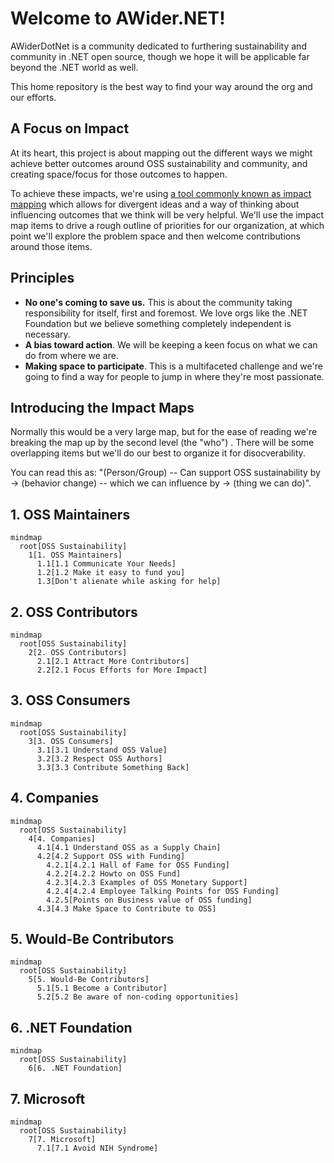 # Welcome to AWider.NET!

AWiderDotNet is a community dedicated to furthering sustainability and community in .NET open source, though we hope it will be applicable far beyond the .NET world as well.

This home repository is the best way to find your way around the org and our efforts.

## A Focus on Impact

At its heart, this project is about mapping out the different ways we might achieve better outcomes around OSS sustainability and community, and creating space/focus for those outcomes to happen.

To achieve these impacts, we're using [a tool commonly known as impact mapping](https://www.impactmapping.org) which allows for divergent ideas and a way of thinking about influencing outcomes that we think will be very helpful. We'll use the impact map items to drive a rough outline of priorities for our organization, at which point we'll explore the problem space and then welcome contributions around those items.

## Principles

* **No one's coming to save us.** This is about the community taking responsibility for itself, first and foremost. We love orgs like the .NET Foundation but we believe something completely independent is necessary.
* **A bias toward action**. We will be keeping a keen focus on what we can do from where we are.
* **Making space to participate**. This is a multifaceted challenge and we're going to find a way for people to jump in where they're most passionate.

## Introducing the Impact Maps

Normally this would be a very large map, but for the ease of reading we're breaking the map up by the second level (the "who")
. There will be some overlapping items but we'll do our best to organize it for disocverability.

You can read this as: "(Person/Group) -- Can support OSS sustainability by -> (behavior change)  -- which we can influence by -> (thing we can do)".


## 1. OSS Maintainers

```mermaid
mindmap
  root[OSS Sustainability]
    1[1. OSS Maintainers]
      1.1[1.1 Communicate Your Needs]
      1.2[1.2 Make it easy to fund you]
      1.3[Don't alienate while asking for help]
```

## 2. OSS Contributors

```mermaid
mindmap
  root[OSS Sustainability]
    2[2. OSS Contributors]
      2.1[2.1 Attract More Contributors]
      2.2[2.1 Focus Efforts for More Impact]
```

## 3. OSS Consumers

```mermaid
mindmap
  root[OSS Sustainability]
    3[3. OSS Consumers]
      3.1[3.1 Understand OSS Value]
      3.2[3.2 Respect OSS Authors]
      3.3[3.3 Contribute Something Back]
```

## 4. Companies

```mermaid
mindmap
  root[OSS Sustainability]
    4[4. Companies]
      4.1[4.1 Understand OSS as a Supply Chain]
      4.2[4.2 Support OSS with Funding]
        4.2.1[4.2.1 Hall of Fame for OSS Funding]
        4.2.2[4.2.2 Howto on OSS Fund]
        4.2.3[4.2.3 Examples of OSS Monetary Support]
        4.2.4[4.2.4 Employee Talking Points for OSS Funding]
        4.2.5[Points on Business value of OSS funding]
      4.3[4.3 Make Space to Contribute to OSS]
```

## 5. Would-Be Contributors

```mermaid
mindmap
  root[OSS Sustainability]
    5[5. Would-Be Contributors]
      5.1[5.1 Become a Contributor]
      5.2[5.2 Be aware of non-coding opportunities]
```

## 6. .NET Foundation

```mermaid
mindmap
  root[OSS Sustainability]
    6[6. .NET Foundation]
```

## 7. Microsoft

```mermaid
mindmap
  root[OSS Sustainability]
    7[7. Microsoft]
      7.1[7.1 Avoid NIH Syndrome]
```
